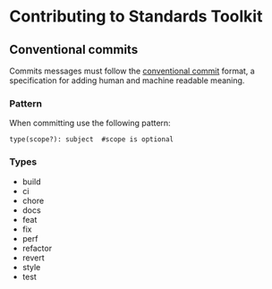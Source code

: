 # Contributing to Standards Toolkit

## Conventional commits

Commits messages must follow the [conventional commit](https://www.conventionalcommits.org) format, a specification for adding human and machine readable meaning.

### Pattern
When committing use the following pattern:

```
type(scope?): subject  #scope is optional
```

### Types
- build
- ci
- chore
- docs
- feat
- fix
- perf
- refactor
- revert
- style
- test
